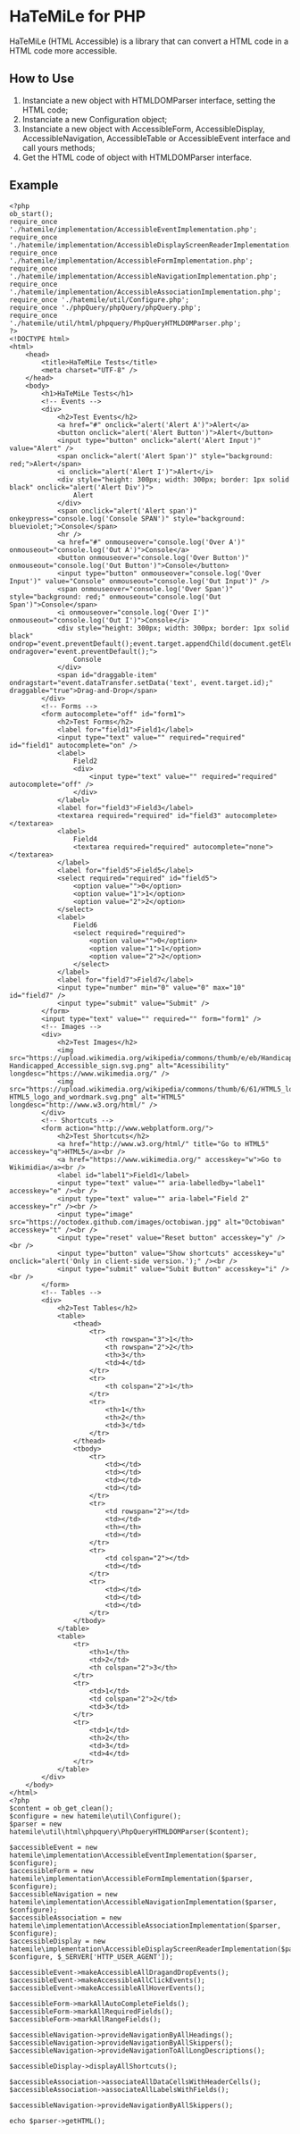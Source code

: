HaTeMiLe for PHP
================

HaTeMiLe (HTML Accessible) is a library that can convert a HTML code in a HTML code more accessible.

## How to Use
1.  Instanciate a new object with HTMLDOMParser interface, setting the HTML code;
2.  Instanciate a new Configuration object;
3.  Instanciate a new object with AccessibleForm, AccessibleDisplay, AccessibleNavigation, AccessibleTable or AccessibleEvent interface and call yours methods;
4.  Get the HTML code of object with HTMLDOMParser interface.

## Example
    <?php
    ob_start();
    require_once './hatemile/implementation/AccessibleEventImplementation.php';
    require_once './hatemile/implementation/AccessibleDisplayScreenReaderImplementation.php';
    require_once './hatemile/implementation/AccessibleFormImplementation.php';
    require_once './hatemile/implementation/AccessibleNavigationImplementation.php';
    require_once './hatemile/implementation/AccessibleAssociationImplementation.php';
    require_once './hatemile/util/Configure.php';
    require_once './phpQuery/phpQuery/phpQuery.php';
    require_once './hatemile/util/html/phpquery/PhpQueryHTMLDOMParser.php';
    ?>
    <!DOCTYPE html>
    <html>
        <head>
            <title>HaTeMiLe Tests</title>
            <meta charset="UTF-8" />
        </head>
        <body>
            <h1>HaTeMiLe Tests</h1>
            <!-- Events -->
            <div>
                <h2>Test Events</h2>
                <a href="#" onclick="alert('Alert A')">Alert</a>
                <button onclick="alert('Alert Button')">Alert</button>
                <input type="button" onclick="alert('Alert Input')" value="Alert" />
                <span onclick="alert('Alert Span')" style="background: red;">Alert</span>
                <i onclick="alert('Alert I')">Alert</i>
                <div style="height: 300px; width: 300px; border: 1px solid black" onclick="alert('Alert Div')">
                    Alert
                </div>
                <span onclick="alert('Alert span')" onkeypress="console.log('Console SPAN')" style="background: blueviolet;">Console</span>
                <hr />
                <a href="#" onmouseover="console.log('Over A')" onmouseout="console.log('Out A')">Console</a>
                <button onmouseover="console.log('Over Button')" onmouseout="console.log('Out Button')">Console</button>
                <input type="button" onmouseover="console.log('Over Input')" value="Console" onmouseout="console.log('Out Input')" />
                <span onmouseover="console.log('Over Span')" style="background: red;" onmouseout="console.log('Out Span')">Console</span>
                <i onmouseover="console.log('Over I')" onmouseout="console.log('Out I')">Console</i>
                <div style="height: 300px; width: 300px; border: 1px solid black" ondrop="event.preventDefault();event.target.appendChild(document.getElementById(event.dataTransfer.getData('text')));" ondragover="event.preventDefault();">
                    Console
                </div>
                <span id="draggable-item" ondragstart="event.dataTransfer.setData('text', event.target.id);" draggable="true">Drag-and-Drop</span>
            </div>
            <!-- Forms -->
            <form autocomplete="off" id="form1">
                <h2>Test Forms</h2>
                <label for="field1">Field1</label>
                <input type="text" value="" required="required" id="field1" autocomplete="on" />
                <label>
                    Field2
                    <div>
                        <input type="text" value="" required="required" autocomplete="off" />
                    </div>
                </label>
                <label for="field3">Field3</label>
                <textarea required="required" id="field3" autocomplete></textarea>
                <label>
                    Field4
                    <textarea required="required" autocomplete="none"></textarea>
                </label>
                <label for="field5">Field5</label>
                <select required="required" id="field5">
                    <option value="">0</option>
                    <option value="1">1</option>
                    <option value="2">2</option>
                </select>
                <label>
                    Field6
                    <select required="required">
                        <option value="">0</option>
                        <option value="1">1</option>
                        <option value="2">2</option>
                    </select>
                </label>
                <label for="field7">Field7</label>
                <input type="number" min="0" value="0" max="10" id="field7" />
                <input type="submit" value="Submit" />
            </form>
            <input type="text" value="" required="" form="form1" />
            <!-- Images -->
            <div>
                <h2>Test Images</h2>
                <img src="https://upload.wikimedia.org/wikipedia/commons/thumb/e/eb/Handicapped_Accessible_sign.svg/2000px-Handicapped_Accessible_sign.svg.png" alt="Acessibility" longdesc="https://www.wikimedia.org/" />
                <img src="https://upload.wikimedia.org/wikipedia/commons/thumb/6/61/HTML5_logo_and_wordmark.svg/2000px-HTML5_logo_and_wordmark.svg.png" alt="HTML5" longdesc="http://www.w3.org/html/" />
            </div>
            <!-- Shortcuts -->
            <form action="http://www.webplatform.org/">
                <h2>Test Shortcuts</h2>
                <a href="http://www.w3.org/html/" title="Go to HTML5" accesskey="q">HTML5</a><br />
                <a href="https://www.wikimedia.org/" accesskey="w">Go to Wikimidia</a><br />
                <label id="label1">Field1</label>
                <input type="text" value="" aria-labelledby="label1" accesskey="e" /><br />
                <input type="text" value="" aria-label="Field 2" accesskey="r" /><br />
                <input type="image" src="https://octodex.github.com/images/octobiwan.jpg" alt="Octobiwan" accesskey="t" /><br />
                <input type="reset" value="Reset button" accesskey="y" /><br />
                <input type="button" value="Show shortcuts" accesskey="u" onclick="alert('Only in client-side version.');" /><br />
                <input type="submit" value="Subit Button" accesskey="i" /><br />
            </form>
            <!-- Tables -->
            <div>
                <h2>Test Tables</h2>
                <table>
                    <thead>
                        <tr>
                            <th rowspan="3">1</th>
                            <th rowspan="2">2</th>
                            <th>3</th>
                            <td>4</td>
                        </tr>
                        <tr>
                            <th colspan="2">1</th>
                        </tr>
                        <tr>
                            <th>1</th>
                            <th>2</th>
                            <td>3</td>
                        </tr>
                    </thead>
                    <tbody>
                        <tr>
                            <td></td>
                            <td></td>
                            <td></td>
                            <td></td>
                        </tr>
                        <tr>
                            <td rowspan="2"></td>
                            <td></td>
                            <th></th>
                            <td></td>
                        </tr>
                        <tr>
                            <td colspan="2"></td>
                            <td></td>
                        </tr>
                        <tr>
                            <td></td>
                            <td></td>
                            <td></td>
                        </tr>
                    </tbody>
                </table>
                <table>
                    <tr>
                        <th>1</th>
                        <td>2</td>
                        <th colspan="2">3</th>
                    </tr>
                    <tr>
                        <td>1</td>
                        <td colspan="2">2</td>
                        <td>3</td>
                    </tr>
                    <tr>
                        <td>1</td>
                        <th>2</th>
                        <td>3</td>
                        <td>4</td>
                    </tr>
                </table>
            </div>
        </body>
    </html>
    <?php
    $content = ob_get_clean();
    $configure = new hatemile\util\Configure();
    $parser = new hatemile\util\html\phpquery\PhpQueryHTMLDOMParser($content);

    $accessibleEvent = new hatemile\implementation\AccessibleEventImplementation($parser, $configure);
    $accessibleForm = new hatemile\implementation\AccessibleFormImplementation($parser, $configure);
    $accessibleNavigation = new hatemile\implementation\AccessibleNavigationImplementation($parser, $configure);
    $accessibleAssociation = new hatemile\implementation\AccessibleAssociationImplementation($parser, $configure);
    $accessibleDisplay = new hatemile\implementation\AccessibleDisplayScreenReaderImplementation($parser, $configure, $_SERVER['HTTP_USER_AGENT']);

    $accessibleEvent->makeAccessibleAllDragandDropEvents();
    $accessibleEvent->makeAccessibleAllClickEvents();
    $accessibleEvent->makeAccessibleAllHoverEvents();

    $accessibleForm->markAllAutoCompleteFields();
    $accessibleForm->markAllRequiredFields();
    $accessibleForm->markAllRangeFields();

    $accessibleNavigation->provideNavigationByAllHeadings();
    $accessibleNavigation->provideNavigationByAllSkippers();
    $accessibleNavigation->provideNavigationToAllLongDescriptions();

    $accessibleDisplay->displayAllShortcuts();

    $accessibleAssociation->associateAllDataCellsWithHeaderCells();
    $accessibleAssociation->associateAllLabelsWithFields();

    $accessibleNavigation->provideNavigationByAllSkippers();

    echo $parser->getHTML();
